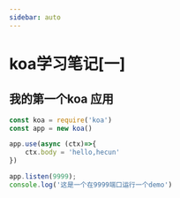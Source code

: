 ```yaml
---
sidebar: auto
---
```


# koa学习笔记[一]

## 我的第一个koa 应用

```js
const koa = require('koa')
const app = new koa()

app.use(async (ctx)=>{
    ctx.body = 'hello,hecun'
})

app.listen(9999);
console.log('这是一个在9999端口运行一个demo')
```